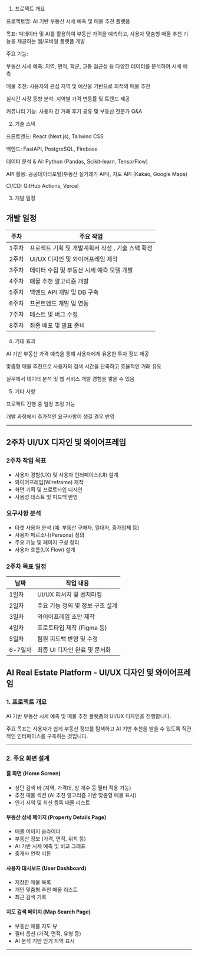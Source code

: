 1. 프로젝트 개요

프로젝트명: AI 기반 부동산 시세 예측 및 매물 추천 플랫폼

목표: 빅데이터 및 AI를 활용하여 부동산 가격을 예측하고, 사용자 맞춤형 매물 추천 기능을 제공하는 웹/모바일 플랫폼 개발

주요 기능:
 
 부동산 시세 예측: 지역, 면적, 학군, 교통 접근성 등 다양한 데이터를 분석하여 시세 예측
 
 매물 추천: 사용자의 관심 지역 및 예산을 기반으로 최적의 매물 추천
 
 실시간 시장 동향 분석: 지역별 가격 변동률 및 트렌드 제공
 
 커뮤니티 기능: 사용자 간 거래 후기 공유 및 부동산 전문가 Q&A

2. 기술 스택

프론트엔드: React (Next.js), Tailwind CSS

백엔드: FastAPI, PostgreSQL, Firebase

데이터 분석 & AI: Python (Pandas, Scikit-learn, TensorFlow)

API 활용: 공공데이터포털(부동산 실거래가 API), 지도 API (Kakao, Google Maps)

CI/CD: GitHub Actions, Vercel

3. 개발 일정
   
## 개발 일정

| 주차  | 주요 작업                                  |
|------|--------------------------------|
| 1주차 | 프로젝트 기획 및 개발계획서 작성 , 기술 스택 확정 |
| 2주차 | UI/UX 디자인 및 와이어프레임 제작       |
| 3주차 | 데이터 수집 및 부동산 시세 예측 모델 개발  |
| 4주차 | 매물 추천 알고리즘 개발                |
| 5주차 | 백엔드 API 개발 및 DB 구축            |
| 6주차 | 프론트엔드 개발 및 연동               |
| 7주차 | 테스트 및 버그 수정                   |
| 8주차 | 최종 배포 및 발표 준비                |


4. 기대 효과

AI 기반 부동산 가격 예측을 통해 사용자에게 유용한 투자 정보 제공

맞춤형 매물 추천으로 사용자의 검색 시간을 단축하고 효율적인 거래 유도

실무에서 데이터 분석 및 웹 서비스 개발 경험을 쌓을 수 있음


5. 기타 사항

프로젝트 진행 중 일정 조정 가능

개발 과정에서 추가적인 요구사항이 생길 경우 반영


---

## 2주차 UI/UX 디자인 및 와이어프레임

### 2주차 작업 목표

- 사용자 경험(UX) 및 사용자 인터페이스(UI) 설계
- 와이어프레임(Wireframe) 제작
- 화면 기획 및 프로토타입 디자인
- 사용성 테스트 및 피드백 반영

### 요구사항 분석

- 타겟 사용자 분석 (예: 부동산 구매자, 임대자, 중개업체 등)
- 사용자 페르소나(Persona) 정의
- 주요 기능 및 페이지 구성 정리
- 사용자 흐름(UX Flow) 설계

### 2주차 목표 일정

| 날짜    | 작업 내용               |
| ----- | ------------------- |
| 1일차   | UI/UX 리서치 및 벤치마킹    |
| 2일차   | 주요 기능 정의 및 정보 구조 설계 |
| 3일차   | 와이어프레임 초안 제작        |
| 4일차   | 프로토타입 제작 (Figma 등)  |
| 5일차   | 팀원 피드백 반영 및 수정      |
| 6-7일차 | 최종 UI 디자인 완료 및 문서화  |

## AI Real Estate Platform - UI/UX 디자인 및 와이어프레임

### 1. 프로젝트 개요
AI 기반 부동산 시세 예측 및 매물 추천 플랫폼의 UI/UX 디자인을 진행합니다. 

주요 목표는 사용자가 쉽게 부동산 정보를 탐색하고 AI 기반 추천을 받을 수 있도록 직관적인 인터페이스를 구축하는 것입니다.

---

### 2. 주요 화면 설계

#### **홈 화면 (Home Screen)**
- 상단 검색 바 (지역, 가격대, 방 개수 등 필터 적용 가능)
- 추천 매물 섹션 (AI 추천 알고리즘 기반 맞춤형 매물 표시)
- 인기 지역 및 최신 등록 매물 리스트

#### **부동산 상세 페이지 (Property Details Page)**
- 매물 이미지 슬라이더
- 부동산 정보 (가격, 면적, 위치 등)
- AI 기반 시세 예측 및 비교 그래프
- 중개사 연락 버튼

#### **사용자 대시보드 (User Dashboard)**
- 저장한 매물 목록
- 개인 맞춤형 추천 매물 리스트
- 최근 검색 기록

#### **지도 검색 페이지 (Map Search Page)**
- 부동산 매물 지도 뷰
- 필터 옵션 (가격, 면적, 유형 등)
- AI 분석 기반 인기 지역 표시

---
